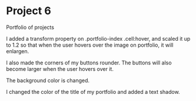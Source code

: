 # Project 6
 Portfolio of projects

I added a transform property on .portfolio-index .cell:hover, and scaled it up to 1.2 so that when the user hovers over the image on portfolio, it will enlargen. 

I also made the corners of my buttons rounder.  The buttons will also become larger when the user hovers over it.

The background color is changed.  

I changed the color of the title of my portfolio and added a text shadow.